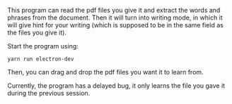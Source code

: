 This program can read the pdf files you give it and extract the words and phrases from the document. Then it will turn into writing mode, in which it will give hint for your writing (which is supposed to be in the same field as the files you give it).


Start the program using:
```
yarn run electron-dev
```
Then, you can drag and drop the pdf files you want it to learn from.

Currently, the program has a delayed bug, it only learns the file you gave it during the previous session. 
